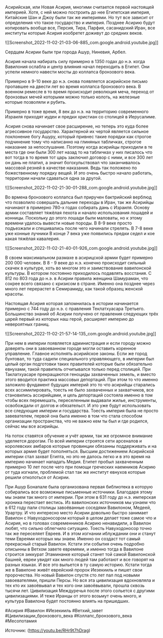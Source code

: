 Асирийская, или Новая Асирия, многими считается первой настоящей империей. Хотя, с ней можно построить до нее Египетская империя, Китайские Шан и Джоу были так же империями. Но тут все зависит от определения что такое государство и империя. Позднее Асирию будут копировать вообще все, Персия, Тира, Парфия, сасанидский Иран, все институты которые Асирия изобретет доживут до средних веков. 

![[Screenshot_2022-11-02-21-03-06-885_com.google.android.youtube.jpg]]

Сердцем Асирии были три города Ашур, Ниневия, Арбел.

Асирия начала набирать силу примерно в 1350 годах до н.э. когда Вавилония ослабла и центр влияния начал переходить в Египет. Они успели немного навести мосты до коллапса бронзового века. 

Примерно в 9-10 веке до н.э. снова появляется асирийское письмо пропавшее на двести лет во время коллапса бронзового века. В военном ремесле в то время происходит революция меча, переход от бронзовых мечей которыми можно только колоть, на железные которые позволяли и рубить. 

Примерно в тоже время, 8 век до н.э. на территорию современного Израиля приходят иудеи и предки христиан со столицей в Иерусалиме. 

Асирия снова начинает свое расширение, но теперь это куда более агрессивное государство. Характерной их чертой является сильное поклонение богу Ашуру, который привнес такие порядки как строгое подчинение тому что написанно на глиняных табличках, строгое наказание за непослушание. Поэтому когда асирийцы приходили в те места где они были 300 лет назад то на табличках у них писалось что вот тогда в то время тот царь заключил договор с ними, и все 300 лет он дань не платил, а значит богохульствовал что заканчивалось массовой резней в качестве наказания. Ведь так положено по божественному порядку вещей. И это очень быстро начало работать, территории начали сдаваться одна за другой. 

![[Screenshot_2022-11-02-21-30-01-288_com.google.android.youtube.jpg]]

Во врмена бронзового коллапса был приручен бактрийский верблюд что позволило совершать дальние переходы в Иран, так же Асирийцы начинают в примерно 780-х годах собирать дань с Израиля. Основу армии составляет тяжёлая пехота и начало использования лошадей и конницы. Поскольку до этого лошади были маловаты, но к этому времени удалось вывести новые породы.
В 8-9 веке просто подъезжали и спешивались после чего начинали стрелять.
В 7-8 веке уже конные лучники
В конце 7 века уже появились предки седел и кое какая тяжёлая кавалерия.

![[Screenshot_2022-11-02-21-40-01-926_com.google.android.youtube.jpg]]

В своем максимальном размахе в асирицской армии будет примерно 200 000 человек. 
В 8 - 9 веке до н.э. конечно происходит сильный скачек в культуре, хоть во многом это и заимствование вавилонской культуры. В котором постоянно приходилось подавлять восстания.
С 812 по 803 года до н.э. в Асирии правила женщина Шамураман, что сокрее всего связано с кризисом в стране. Именно она позднее через много лет перерастет в Семирамиду, как такой образец женской красоты. 

Настоящая Асирия которая запомнилась в истории начинается примерно с 744 году до н.э. с правления Теклатхуасара Третьего. Большинство знаний об Асирии получено от правления следующих трёх царей первый из которых наш герой, расширяет империю до невероятных границ.

![[Screenshot_2022-11-02-21-57-14-135_com.google.android.youtube.jpg]]

При нем в империи появляется администрация и если городу можно доверять они в завоеванном городе могли оставить коренное управление. Главное исполнять асирийское законы. Если же город бунтовал, то туда садили специального управляющего, в империи был целый орган подготовки таких правителей которые были обязательно евнухами, такой правитель отчитывался только перед столицей. При Таклатхуасаре прекращаются геноциды захваченных земель, и вместо этого вводится практика массовых депортаций. При этом то что именно заложило фундамент будущих империй это то что асирийцы старались всех ассимилировать, тоесть не было захваченных и захватчиков, все становились ассирийцами, и цель депортаций состояла именно в том чтобы всех перемешать, переселенным выдавали жилье, инструменты, освобождали от долгов и обязательст. И это уже будут использовать все следующие империи и государства. Тоесть империя была не просто завевателем, первой она была именно в том что стала способом организации пространства, что не важно кем ты был и где родился, сейчас мы все асирийцы. 

На поток ставятся обучение и учёт армии, так же огромное внимание уделяется дорогам. По всей империи строятся сети арсеналов и королевских амбаров которые провинции обязанны поддерживать и на которых армия будет пополняться. Высшим достижением Асирийской империи стал захват Египта, но это не далось легко и в это время на империю начинает нападать Медия. Египет пробыл захваченным примерно 10 лет после чего при помощи греческих наемников Асирию от туда изгнали, проблемой стал так же институт евнухов которые решили отколоться от Асирии. 

При Ашур Бонапале была организована первая библиотека в которую собирались все возможные письменные источники. Благодаря этому мы знаем так много от империи. 
При этом в 631 году до н.э. имперская хроника перестает вестись. Из вавилонских источников мы узнаем что в 612 году пали столицы завоёванные соседями Вавилоном, Медеей, Урартру. И что интересно место Асирии довольно быстро занимает Вавилон с Навуходоносором который в целом делает тоже самое что и Асирия, но в головах современников Асирию ненавидили, а Вавилон любят, что сильно облегчило ситуацию. Тоесть Навуходоносор точно так же переселяет Евреев. И в этом изгнании иблуждании они и станут теми Евреями которых мы знаем. Именно он создаст тот самый прекрасный старый Вавилон. Кстати эти события очень подробно описынны в Ветхом завете евремями, и именно тогда в Вавилоне строится зиккурат Этаминанке который станет той самой Вавилонской башней, евреи увидят как много людей там работают и все говорят на разных языках. И все это выльется в ту самую историю. Кстати тогда же в Вавилоне живёт еврейский пророк Иезекииль и пишет свои пророчества. Но новый Вавилон спустя сто лет пал под новыми завоевателями, пришли Персы. Но вся эта цивилизация вдохновляла и тех кто их завоёвывал и тех кого они завоёвывали, прошла сквозь тысячи лет.  Цивилизация Междуречья после этого сольется с другими цивилизациями. И теже Иранцы от этого возьмут очень много, и культура Вавилона будет постоянно влиять на пришедших. 


#Асирия #Вавилон #Иезекииль #Ветхий_завет #Цивилизации_бронзового_века 
#Коллапс_бронзового_века #Месопотамия 

Источник: (https://youtu.be/RHr9t7hDrag)